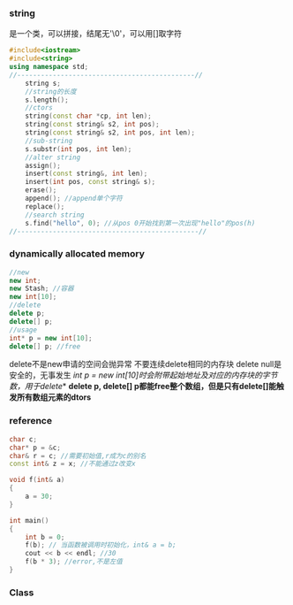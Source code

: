 ### string
是一个类，可以拼接，结尾无'\0'，可以用[]取字符
```cpp
#include<iostream>
#include<string>
using namespace std;
//---------------------------------------------//
    string s;
    //string的长度 
    s.length(); 
    //ctors
    string(const char *cp, int len);
    string(const string& s2, int pos);
    string(const string& s2, int pos, int len);
    //sub-string
    s.substr(int pos, int len);
    //alter string
    assign();
    insert(const string&, int len);
    insert(int pos, const string& s);
    erase();
    append(); //append单个字符
    replace();
    //search string
    s.find("hello", 0); //从pos 0开始找到第一次出现"hello"的pos(h)
//----------------------------------------------//
```
### dynamically allocated memory
```cpp
//new
new int;
new Stash; //容器
new int[10];
//delete
delete p;
delete[] p; 
//usage
int* p = new int[10];
delete[] p; //free 
```
delete不是new申请的空间会抛异常
不要连续delete相同的内存块
delete null是安全的，无事发生
**int* p = new int[10]时会附带起始地址及对应的内存块的字节数，用于delete**
**delete p, delete[] p都能free整个数组，但是只有delete[]能触发所有数组元素的dtors**

### reference
```cpp
char c;
char* p = &c;
char& r = c; //需要初始值,r成为c的别名
const int& z = x; //不能通过z改变x

void f(int& a)
{
    a = 30;
}

int main()
{
    int b = 0;
    f(b); // 当函数被调用时初始化，int& a = b;
    cout << b << endl; //30
    f(b * 3); //error,不是左值
}

```

### Class





